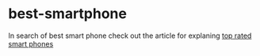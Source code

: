 # best-smartphone
In search of best smart phone check out the article for explaning <a href="gadgetaja.com ">top rated smart phones</a>
